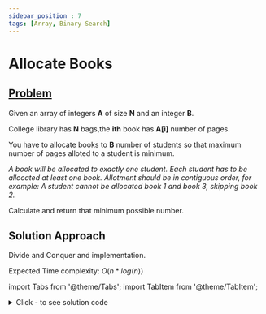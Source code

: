 ```yaml
---
sidebar_position : 7
tags: [Array, Binary Search]
---
```


# Allocate Books

## [Problem](https://www.interviewbit.com/problems/allocate-books/)

<p>Given an array of integers <strong>A</strong> of size <strong>N</strong> and an integer <strong>B</strong>.</p>

<p>College library has <strong>N</strong> bags,the <strong>ith</strong> book has <strong>A[i]</strong> number of pages.</p>

<p>You have to allocate books to <strong>B</strong> number of students so that maximum number of pages alloted to a student is minimum.</p>

*A book will be allocated to exactly one student.
Each student has to be allocated at least one book.
Allotment should be in contiguous order, for example: A student cannot be allocated book 1 and book 3, skipping book 2.*

<p>Calculate and return that minimum possible number.</p>


## Solution Approach
Divide and Conquer and implementation.

Expected Time complexity: $O(n*log(n))$

import Tabs from '@theme/Tabs';
import TabItem from '@theme/TabItem';

<details><summary>Click - to see solution code</summary>

<Tabs>
<TabItem value="cpp" label="C++">

```cpp
bool possible(vector<int> A, int B, int n, long long curr_min) {
    long long curr_sum = 0;
    int student_required = 1;

    for (int i = 0; i < n; i++) {
        if (A[i] > curr_min) return false;
        if (A[i] + curr_sum > curr_min) {
            student_required++;
            curr_sum = A[i];
            if (student_required > B) return false;
        } else
            curr_sum += A[i];
    }
    return true;
}

int Solution::books(vector<int> &A, int B) {
    int n = A.size();
    if (B > n) return -1;
    if (n == 1) return A[0];
    long long sm = 0;
    for (int i = 0; i < n; i++) {
        sm += A[i];
    }
    long long min = 0, max = sm, ans = -1;
    while (min <= max) {
        long long mid = min + (max - min) / 2;
        if (possible(A, B, n, mid)) {
            ans = mid;
            max = mid - 1;
        } else {
            min = mid + 1;
        }
    }
    return ans;
}
```
</TabItem>
</Tabs>

</details>
